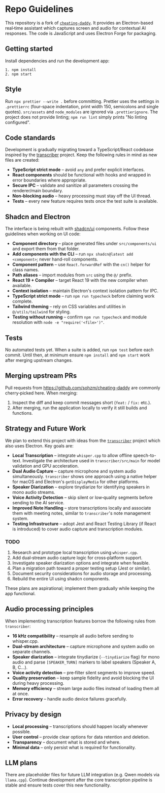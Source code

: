 # Repo Guidelines

This repository is a fork of [`cheating-daddy`](https://github.com/sohzm/cheating-daddy).
It provides an Electron-based real‑time assistant which captures screen and audio
for contextual AI responses. The code is JavaScript and uses Electron Forge for
packaging.

## Getting started

Install dependencies and run the development app:

```
1. npm install
2. npm start
```

## Style

Run `npx prettier --write .` before committing. Prettier uses the settings in
`.prettierrc` (four-space indentation, print width 150, semicolons and single
quotes). `src/assets` and `node_modules` are ignored via `.prettierignore`.
The project does not provide linting; `npm run lint` simply prints
"No linting configured".

## Code standards

Development is gradually migrating toward a TypeScript/React codebase inspired by the
[transcriber](https://github.com/Gatecrashah/transcriber) project. Keep the following
rules in mind as new files are created:

- **TypeScript strict mode** – avoid `any` and prefer explicit interfaces.
- **React components** should be functional with hooks and wrapped in error
  boundaries where appropriate.
- **Secure IPC** – validate and sanitize all parameters crossing the renderer/main
  boundary.
- **Non‑blocking audio** – heavy processing must stay off the UI thread.
- **Tests** – every new feature requires tests once the test suite is available.

## Shadcn and Electron

The interface is being rebuilt with [shadcn/ui](https://ui.shadcn.com) components.
Follow these guidelines when working on UI code:

- **Component directory** – place generated files under `src/components/ui` and export them from that folder.
- **Add components with the CLI** – run `npx shadcn@latest add <component>`; never hand-roll components.
- **Component pattern** – use `React.forwardRef` with the `cn()` helper for class names.
- **Path aliases** – import modules from `src` using the `@/` prefix.
- **React 19 + Compiler** – target React 19 with the new compiler when available.
- **Context isolation** – maintain Electron's context isolation pattern for IPC.
- **TypeScript strict mode** – run `npm run typecheck` before claiming work complete.
- **Tailwind theming** – rely on CSS variables and utilities in `@/utils/tailwind` for styling.
- **Testing without running** – confirm `npm run typecheck` and module resolution with `node -e "require('<file>')"`.

## Tests

No automated tests yet. When a suite is added, run `npm test` before each
commit. Until then, at minimum ensure `npm install` and `npm start` work after
merging upstream changes.

## Merging upstream PRs

Pull requests from <https://github.com/sohzm/cheating-daddy> are commonly
cherry‑picked here. When merging:

1. Inspect the diff and keep commit messages short (`feat:` / `fix:` etc.).
2. After merging, run the application locally to verify it still builds and
   functions.

## Strategy and Future Work

We plan to extend this project with ideas from the
[`transcriber`](https://github.com/Gatecrashah/transcriber) project which also
uses Electron. Key goals are:

- **Local Transcription** – integrate `whisper.cpp` to allow offline speech-to-
  text. Investigate the architecture used in `transcriber/src/main` for model
  validation and GPU acceleration.
- **Dual Audio Capture** – capture microphone and system audio simultaneously.
  `transcriber` shows one approach using a native helper for macOS and
  Electron's `getDisplayMedia` for other platforms.
- **Speaker Diarization** – explore tinydiarize for identifying speakers in mono
  audio streams.
- **Voice Activity Detection** – skip silent or low‑quality segments before
  sending to the AI service.
- **Improved Note Handling** – store transcriptions locally and associate them
  with meeting notes, similar to `transcriber`'s note management system.
- **Testing Infrastructure** – adopt Jest and React Testing Library (if React is
  introduced) to cover audio capture and transcription modules.

### TODO

1. Research and prototype local transcription using `whisper.cpp`.
2. Add dual‑stream audio capture logic for cross‑platform support.
3. Investigate speaker diarization options and integrate when feasible.
4. Plan a migration path toward a proper testing setup (Jest or similar).
5. Document security considerations for audio storage and processing.
6. Rebuild the entire UI using shadcn components.

These plans are aspirational; implement them gradually while keeping the app
functional.

## Audio processing principles

When implementing transcription features borrow the following rules from
`transcriber`:

- **16 kHz compatibility** – resample all audio before sending to whisper.cpp.
- **Dual‑stream architecture** – capture microphone and system audio on separate
  channels.
- **Speaker diarization** – integrate tinydiarize (`--tinydiarize` flag) for mono
  audio and parse `[SPEAKER_TURN]` markers to label speakers (Speaker A, B, C…).
- **Voice activity detection** – pre‑filter silent segments to improve speed.
- **Quality preservation** – keep sample fidelity and avoid blocking the UI
  during heavy processing.
- **Memory efficiency** – stream large audio files instead of loading them all at
  once.
- **Error recovery** – handle audio device failures gracefully.

## Privacy by design

- **Local processing** – transcriptions should happen locally whenever possible.
- **User control** – provide clear options for data retention and deletion.
- **Transparency** – document what is stored and where.
- **Minimal data** – only persist what is required for functionality.

## LLM plans

There are placeholder files for future LLM integration (e.g. Qwen models via
`llama.cpp`). Continue development after the core transcription pipeline is
stable and ensure tests cover this new functionality.
